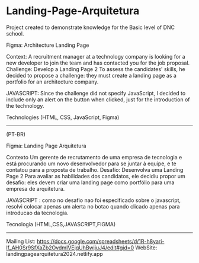 # Landing-Page-Arquitetura
Project created to demonstrate knowledge for the Basic level of DNC school.


Figma: Architecture Landing Page

Context:
A recruitment manager at a technology company is looking for a new developer to join the team and has contacted you for the job proposal.
Challenge: Develop a Landing Page 2
To assess the candidates' skills, he decided to propose a challenge: they must create a landing page as a portfolio for an architecture company.

JAVASCRIPT: Since the challenge did not specify JavaScript, I decided to include only an alert on the button when clicked, just for the introduction of the technology.

Technologies (HTML, CSS, JavaScript, Figma)
__________________________________________________________________________________________
(PT-BR)

Figma: Landing Page Arquitetura

Contexto
Um gerente de recrutamento de uma empresa de tecnologia e está procurando um
novo desenvolvedor para se juntar à equipe, e te contatou para a proposta de trabalho.
Desafio: Desenvolva uma Landing Page 2
Para avaliar as habilidades dos candidatos, ele decidiu propor um desafio: eles devem
criar uma landing page como portfólio para uma empresa de arquitetura.

JAVASCRIPT : como no desafio nao foi especificado sobre o javascript, resolvi colocar apenas um alerta no botao quando clicado apenas para introducao da tecnologia.

Tecnologia (HTML,CSS,JAVASCRIPT,FIGMA)
__________________________________________________________________________________________

Mailing List: https://docs.google.com/spreadsheets/d/1R-h8yari-lf_AH0Sr9SfXaZb2OvdmIVEjqUhBwjiuJ4/edit#gid=0
WebSite: landingpagearquitetura2024.netlify.app
